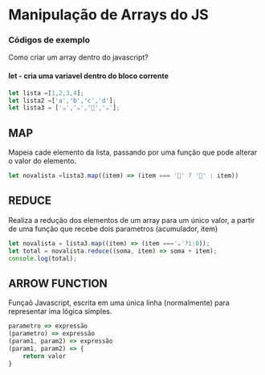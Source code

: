 # Manipulação de Arrays do JS
### Códigos de exemplo
Como criar um array dentro do javascript?

#### let - cria uma variavel dentro do bloco corrente

```javascript
let lista =[1,2,3,4];
let lista2 =['a','b','c','d'];
let lista3 = ['☕','☕','🥛','☕'];
```

## MAP
Mapeia cade elemento da lista, passando por uma função que pode alterar o valor do elemento.
```javascript
let novalista =lista3.map((item) => (item === '🥛' ? '🥤' : item))
```

## REDUCE 
Realiza a redução dos elementos de um array para um único valor, a partir de uma função que recebe dois parametros (acumulador, item)
```javascript
let novalista = lista3.map((item) => (item ==='☕'?1:0));
let total = novalista.reduce((soma, item) => soma + item);
console.log(total);
```

## ARROW FUNCTION 
Funçaõ Javascript, escrita em uma única linha (normalmente) para representar ima lógica simples.
```javascript
parametro => expressão
(parametro) => expressão
(param1, param2) => expressão
(param1, param2) => {
    return valor
}
```